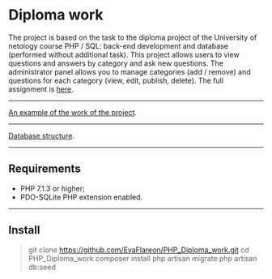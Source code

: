 Diploma work
=====================
The project is based on the task to the diploma project of the University of netology course PHP / SQL: back-end development and database (performed without additional task). This project allows users to view questions and answers by category and ask new questions. The administrator panel allows you to manage categories (add / remove) and questions for each category (view, edit, publish, delete). The full assignment is [here](https://netology-university.bitbucket.io/php/graduate-work/faq/index.html).
***
[An example of the work of the project](https://evaflareon.000webhostapp.com/laravel/public/).
***
[Database structure](https://docs.google.com/document/d/1irvVNLBiRAsLjAWxvcR3v4zGdAY0Eu73enlMGhynLSM/edit?usp=sharing).
***
Requirements
-----------------------------------
* PHP 7.1.3 or higher;
* PDO-SQLite PHP extension enabled.
***
Install
-----------------------------------
>git clone https://github.com/EvaFlareon/PHP_Diploma_work.git
>cd PHP_Diploma_work
>composer install
>php artisan migrate
>php artisan db:seed
